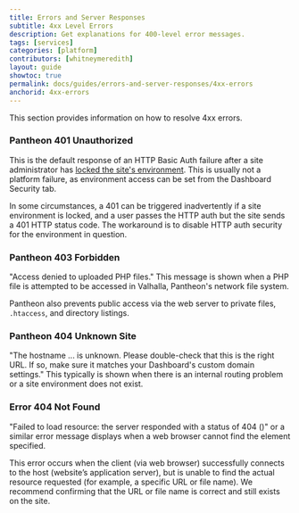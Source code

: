 ```yaml
---
title: Errors and Server Responses
subtitle: 4xx Level Errors
description: Get explanations for 400-level error messages.
tags: [services]
categories: [platform]
contributors: [whitneymeredith]
layout: guide
showtoc: true
permalink: docs/guides/errors-and-server-responses/4xx-errors
anchorid: 4xx-errors
---
```


This section provides information on how to resolve 4xx errors.

### Pantheon 401 Unauthorized

This is the default response of an HTTP Basic Auth failure after a site administrator has [locked the site's environment](/guides/secure-development/security-tool). This is usually not a platform failure, as environment access can be set from the Dashboard Security tab.

In some circumstances, a 401 can be triggered inadvertently if a site environment is locked, and a user passes the HTTP auth but the site sends a 401 HTTP status code. The workaround is to disable HTTP auth security for the environment in question.

### Pantheon 403 Forbidden
"Access denied to uploaded PHP files." This message is shown when a PHP file is attempted to be accessed in Valhalla, Pantheon's network file system.

Pantheon also prevents public access via the web server to private files, `.htaccess`, and directory listings.

### Pantheon 404 Unknown Site
"The hostname ... is unknown. Please double-check that this is the right URL. If so, make sure it matches your Dashboard's custom domain settings." This typically is shown when there is an internal routing problem or a site environment does not exist.

### Error 404 Not Found
"Failed to load resource: the server responded with a status of 404 ()" or a similar error message displays when a web browser cannot find the element specified.

This error occurs when the client (via web browser) successfully connects to the host (website’s application server), but is unable to find the actual resource requested (for example, a specific URL or file name). We recommend confirming that the URL or file name is correct and still exists on the site.

